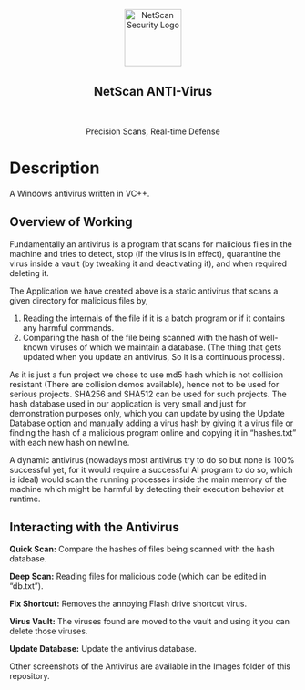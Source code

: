 <p align="center">
  <img width="100" src="https://imgur.com/3cw4DQr.png" alt="NetScan Security Logo" />
  <h2 align="center">NetScan ANTI-Virus</h2>
  <p align="center">Precision Scans, Real-time Defense</p>
</p>

# Description
A Windows antivirus written in VC++.

## Overview of Working

Fundamentally an antivirus is a program that scans for malicious files in the machine and tries to detect, stop (if the virus is in effect), quarantine the virus inside a vault (by tweaking it and deactivating it), and  when required deleting it.

The Application we have created above is a static antivirus that scans a given directory for malicious files by,
1. Reading the internals of the file if it is a batch program or if it contains any harmful commands.
2. Comparing the  hash of the file being scanned with the hash of well-known viruses of which we maintain a database. (The thing that gets updated when you update an antivirus, So it is a continuous process).

As it is just a fun project we chose to use md5 hash which is not collision resistant (There are collision demos available), hence not to be used for serious projects. SHA256 and SHA512 can be used for such projects.
The hash database used in our application is very small and just for demonstration purposes only, which you can update by using the Update Database option and manually adding a virus hash by giving it a virus file or finding the hash of a malicious program online and copying it in “hashes.txt” with each new hash on newline.

A dynamic antivirus (nowadays most antivirus try to do so but none is 100% successful yet, for it would require a successful AI program to do so, which is ideal) would scan the running processes inside the main memory of the machine which might be harmful by detecting their execution behavior at runtime.


## Interacting with the Antivirus

**Quick Scan:** Compare the hashes of files being scanned with the hash database.

**Deep Scan:** Reading files for malicious code (which can be edited in “db.txt”).

**Fix Shortcut:** Removes the annoying Flash drive shortcut virus.

**Virus Vault:** The viruses found are moved to the vault and using it you can delete those viruses.

**Update Database:** Update the antivirus database.

Other screenshots of the Antivirus are available in the Images folder of this repository.
